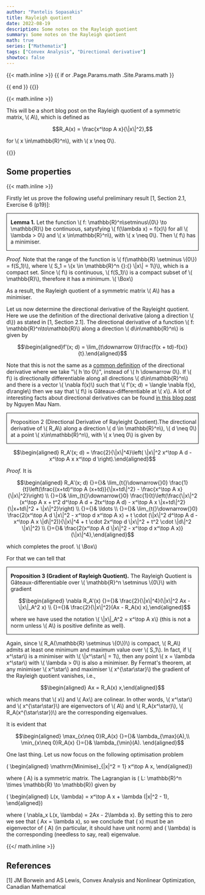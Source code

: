 ```yaml
---
author: "Pantelis Sopasakis"
title: Rayleigh quotient
date: 2022-08-19
description: Some notes on the Rayleigh quotient
summary: Some notes on the Rayleigh quotient
math: true
series: ["Mathematix"]
tags: ["Convex Analysis", "Directional derivative"]
showtoc: false
---
```


{{< math.inline >}}
{{ if or .Page.Params.math .Site.Params.math }}

<!-- KaTeX -->
<link rel="stylesheet" href="https://cdn.jsdelivr.net/npm/katex@0.11.1/dist/katex.min.css" integrity="sha384-zB1R0rpPzHqg7Kpt0Aljp8JPLqbXI3bhnPWROx27a9N0Ll6ZP/+DiW/UqRcLbRjq" crossorigin="anonymous">
<script defer src="https://cdn.jsdelivr.net/npm/katex@0.11.1/dist/katex.min.js" integrity="sha384-y23I5Q6l+B6vatafAwxRu/0oK/79VlbSz7Q9aiSZUvyWYIYsd+qj+o24G5ZU2zJz" crossorigin="anonymous"></script>
<script defer src="https://cdn.jsdelivr.net/npm/katex@0.11.1/dist/contrib/auto-render.min.js" integrity="sha384-kWPLUVMOks5AQFrykwIup5lo0m3iMkkHrD0uJ4H5cjeGihAutqP0yW0J6dpFiVkI" crossorigin="anonymous" onload="renderMathInElement(document.body);"></script>
{{ end }}
{{</ math.inline >}}


{{< math.inline >}}
<p>This will be a short blog post on the Rayleigh quotient of a symmetric matrix, \( A\), which is defined as</p>

$$R_A(x) = \frac{x^\top A x}{\|x\|^2},$$ 

<p>for \( x \in\mathbb{R}^n\), with \( x \neq 0\).</p>
{{</ math.inline >}}

## Some properties

{{< math.inline >}}
<p>Firstly let us prove the following useful preliminary result [1, Section 2.1, Exercise 6 (p19)]:</p>

<div style="border-style:solid;border-width:1.5px;padding-left:10px;">
<p><strong>Lemma 1.</strong> Let the function \( f: \mathbb{R}^n\setminus\{0\} \to \mathbb{R}\) be continuous, satysfying \( f(\lambda x) = f(x)\) for all \( \lambda > 0\) and \( x \in\mathbb{R}^n\), with \( x \neq 0\). Then \( f\) has a minimiser.</p>
</div>

<p><em>Proof.</em> Note that the range of the function is \( f(\mathbb{R} \setminus \{0\}) = f(S_1)\), where \( S_1 = \{x \in \mathbb{R}^n {}:{} \|x\| = 1\}\), which is a compact set. Since \( f\) is continuous, \( f(S_1)\) is a compact subset of \( \mathbb{R}\), therefore it has a minimum. \( \Box\)</p>

<p>As a result, the Rayleigh quotient of a symmetric matrix \( A\) has a minimiser.</p>

<p>Let us now determine the directional derivative of the Rayleight quotient. Here we use the definition of the directional derivative (along a direction \( d\)) as stated in [1, Section 2.1]. The directional derivative of a function \( f: \mathbb{R}^n\to\mathbb{R}\) along a direction \( d\in\mathbb{R}^n\) is given by</p>

$$\begin{aligned}f'(x; d) = \lim_{t\downarrow 0}\frac{f(x + td)-f(x)}{t}.\end{aligned}$$

<p>Note that this is not the same as a <a href="https://mathworld.wolfram.com/DirectionalDerivative.html" target="_blank">common definition</a> of the directional derivative where we take "\( h \to 0\)", instead of \( h \downarrow 0\). If \( f\) is directionally differentiable along all directions \( d\in\mathbb{R}^n\) and there is a vector \( \nabla f(x)\) such that \( f'(x; d) = \langle \nabla f(x), d\rangle\) then we say that \( f\) is Gâteaux-differentiable at \( x\). A lot of interesting facts about directional derivatives can be found <a href="https://maunamn.wordpress.com/13-directional-derivatives-of-convex-functions/" target="_blank">in this blog post</a> by Nguyen Mau Nam.</p>

<div style="border-style:solid;border-width:1.5px;padding-left:10px;">
<p>Proposition 2 (Directional Derivative of Rayleight Quotient).The directional derivative of \( R_A\) along a direction \( d \in \mathbb{R}^n\), \( d \neq 0\) at a point \( x\in\mathbb{R}^n\), with \( x \neq 0\) is given by</p>
</div>

$$\begin{aligned} R_A'(x; d) = \frac{2}{\|x\|^4}\left( \|x\|^2 x^\top A d - x^\top A x x^\top d \right).\end{aligned}$$

<p><em>Proof.</em> It is </p>

$$\begin{aligned} R_A'(x; d) {}={}& \lim_{t{}\downarrow{}0} \frac{1}{t}\left(\frac{(x+td)^\top A (x+td)}{\|x+td\|^2} - \frac{x^\top A x}{\|x\|^2}\right) \\ {}={}& \lim_{t{}\downarrow{}0} \frac{1}{t}\left(\frac{\|x\|^2 (x^\top A x + t^2 d^\top A d + 2tx^\top A d) - x^\top A x \|x+td\|^2}{\|x+td\|^2 + \|x\|^2}\right) \\ {}={}& \ldots \\ {}={}&  \lim_{t{}\downarrow{}0} \frac{2(x^\top A d \|x\|^2 - x^\top d x^\top A x) + t \cdot (\|x\|^2 d^\top A d - x^\top A x \|d\|^2)}{\|x\|^4 + t \cdot 2x^\top d \|x\|^2 + t^2 \cdot \|d\|^2 \|x\|^2} \\ {}={}& \frac{2(x^\top A d \|x\|^2 - x^\top d x^\top A x)}{\|x\|^4},\end{aligned}$$

<p>which completes the proof. \( \Box\)</p>

<p>For that we can tell that </p>

<div style="border-style:solid;border-width:1.5px;padding-left:10px;">
<p><strong>Proposition 3 (Gradient of Rayleigh Quotient).</strong> The Rayleigh Quotient is Gâteaux-differentiable over \( \mathbb{R}^n \setminus \{0\}\) with gradient</p>


$$\begin{aligned} \nabla R_A'(x) {}={}& \frac{2}{\|x\|^4}(\|x\|^2 Ax - \|x\|_A^2 x) \\ {}={}& \frac{2}{\|x\|^2}(Ax - R_A(x) x),\end{aligned}$$

<p>where we have used the notation \( \|x\|_A^2 = x^\top A x\) (this is not a norm unless \( A\) is positive definite as well).</p>
</div>

<p>Again, since \( R_A(\mathbb{R} \setminus \{0\})\) is compact, \( R_A\) admits at least one minimum and maximum value over \( S_1\). In fact, if \( x^\star\) is a minimiser with \( \|x^\star\| = 1\), then any point \( x = \lambda x^\star\) with \( \lambda > 0\) is also a minimiser. By Fermat's theorem, at any minimiser \( x^\star\) and maximiser \( x^{\star\star}\) the gradient of the Rayleigh quotient vanishes, i.e., </p>

$$\begin{aligned} Ax = R_A(x) x,\end{aligned}$$

<p>which means that \( x\) and \( Ax\) are colinear. In other words, \( x^\star\) and \( x^{\star\star}\) are eigenvectors of \( A\) and \( R_A(x^\star)\), \( R_A(x^{\star\star})\) are the corresponding eigenvalues.</p>

<p>It is evident that</p>

$$\begin{aligned} \max_{x\neq 0}R_A(x) {}={}& \lambda_{\max}(A),\\  \min_{x\neq 0}R_A(x) {}={}& \lambda_{\min}(A). \end{aligned}$$

One last thing. Let us now focus on the following optimisation problem

\( \begin{aligned} \mathrm{Minimise}_{\|x\|^2 = 1} x^\top A x, \end{aligned}\)

where \( A\) is a symmetric matrix. The Lagrangian is \( L: \mathbb{R}^n \times \mathbb{R} \to \mathbb{R}\) given by

\( \begin{aligned} L(x, \lambda) = x^\top A x + \lambda (\|x\|^2 - 1), \end{aligned}\)

where \( \nabla_x L(x, \lambda) = 2Ax - 2\lambda x\). By setting this to zero we see that \( Ax = \lambda x\), so we conclude that \( x\) must be an eigenvector of \( A\) (in particular, it should have unit norm) and \( \lambda\) is the corresponding (needless to say, real) eigenvalue.

{{</ math.inline >}}

## References

[1] JM Borwein and AS Lewis, Convex Analysis and Nonlinear Optimization, Canadian Mathematical